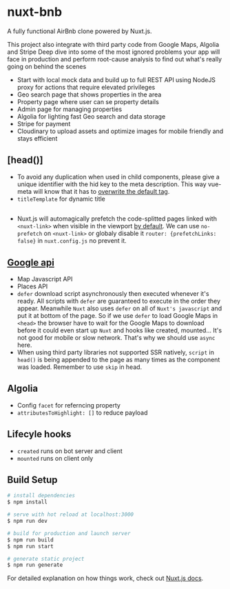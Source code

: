 # nuxt-bnb

A fully functional AirBnb clone powered by Nuxt.js.

This project also integrate with third party code from Google Maps, Algolia and Stripe
Deep dive into some of the most ignored problems your app will face in production and perform root-cause analysis to find out what's really going on behind the scenes
- Start with local mock data and build up to full REST API using NodeJS proxy for actions that require elevated privileges
- Geo search page that shows properties in the area
- Property page where user can se property details
- Admin page for managing properties
- Algolia for lighting fast Geo search and data storage
- Stripe for payment
- Cloudinary to upload assets and optimize images for mobile friendly and stays efficient

## [head()]
- To avoid any duplication when used in child components, please give a unique identifier with the hid key to the meta description. This way vue-meta will know that it has to [overwrite the default tag](https://nuxtjs.org/docs/2.x/features/meta-tags-seo#local-settings).
- `titleTemplate` for dynamic title 

## <nuxt-link>
- Nuxt.js will automagically prefetch the code-splitted pages linked with `<nuxt-link>` when visible in the viewport [by default](https://nuxtjs.org/blog/introducing-smart-prefetching). We can use `no-prefetch` on `<nuxt-link>` or globaly disable it `router: {prefetchLinks: false}` in `nuxt.config.js` no prevent it.

## [Google api](https://console.cloud.google.com)
- Map Javascript API
- Places API
- `defer` download script asynchronously then executed whenever it's ready. All scripts with `defer` are guaranteed to execute in the order they appear. Meanwhile `Nuxt` also uses `defer` on all of `Nuxt's javascript` and put it at bottom of the page. So if we use `defer` to load Google Maps in `<head>` the browser have to wait for the Google Maps to download before it could even start up `Nuxt` and hooks like created, mounted... It's not good for mobile or slow network. That's why we should use `async` here.
- When using third party libraries not supported SSR natively, `script` in `head()` is being appended to the page as many times as the component was loaded. Remember to use `skip` in head.

## Algolia
- Config `facet` for referncing property
- `attributesToHighlight: []` to reduce payload

## Lifecyle hooks
- `created` runs on bot server and client
- `mounted` runs on client only

## Build Setup

```bash
# install dependencies
$ npm install

# serve with hot reload at localhost:3000
$ npm run dev

# build for production and launch server
$ npm run build
$ npm run start

# generate static project
$ npm run generate
```

For detailed explanation on how things work, check out [Nuxt.js docs](https://nuxtjs.org).
